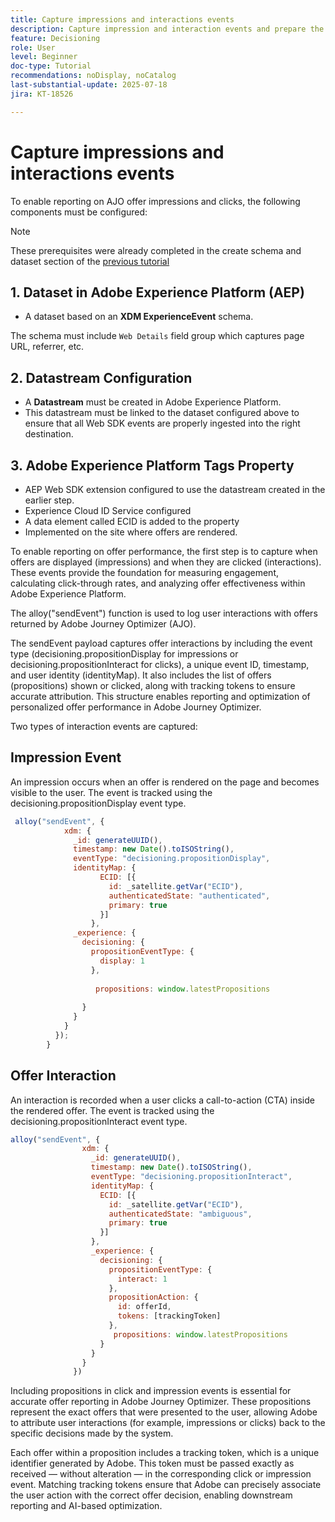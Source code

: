 ```yaml
---
title: Capture impressions and interactions events
description: Capture impression and interaction events and prepare the data for reporting within Journey Optimizer.
feature: Decisioning
role: User
level: Beginner
doc-type: Tutorial
recommendations: noDisplay, noCatalog
last-substantial-update: 2025-07-18
jira: KT-18526

---
```

# Capture impressions and interactions events

To enable reporting on AJO offer impressions and clicks, the following components must be configured:
>[!NOTE]
>
> These prerequisites were already completed in the create schema and dataset section of the [previous tutorial](https://experienceleague.adobe.com/en/docs/journey-optimizer-learn/personalizing-offers-with-real-time-weather-data/create-schema-and-dataset)

## 1. Dataset in Adobe Experience Platform (AEP)

- A dataset based on an **XDM ExperienceEvent** schema.

The schema must include `Web Details` field group which captures page URL, referrer, etc.
 
## 2. Datastream Configuration

- A **Datastream** must be created in Adobe Experience Platform.
- This datastream must be linked to the dataset configured above to ensure that all Web SDK events are properly ingested into the right destination.

## 3. Adobe Experience Platform Tags Property

- AEP Web SDK extension configured to use the datastream created in the earlier step.
- Experience Cloud ID Service configured
- A data element called ECID is added to the property
- Implemented on the site where offers are rendered.


To enable reporting on offer performance, the first step is to capture when offers are displayed (impressions) and when they are clicked (interactions). These events provide the foundation for measuring engagement, calculating click-through rates, and analyzing offer effectiveness within Adobe Experience Platform.

The alloy("sendEvent") function is used to log user interactions with offers returned by Adobe Journey Optimizer (AJO).

The sendEvent payload captures offer interactions by including the event type (decisioning.propositionDisplay for impressions or decisioning.propositionInteract for clicks), a unique event ID, timestamp, and user identity (identityMap). It also includes the list of offers (propositions) shown or clicked, along with tracking tokens to ensure accurate attribution. This structure enables reporting and optimization of personalized offer performance in Adobe Journey Optimizer.

Two types of interaction events are captured:

## Impression Event

An impression occurs when an offer is rendered on the page and becomes visible to the user. The event is tracked using the decisioning.propositionDisplay event type.


```javascript
 alloy("sendEvent", {
            xdm: {
              _id: generateUUID(),
              timestamp: new Date().toISOString(),
              eventType: "decisioning.propositionDisplay",
              identityMap: {
                    ECID: [{
                      id: _satellite.getVar("ECID"),
                      authenticatedState: "authenticated",
                      primary: true
                    }]
                  },
              _experience: {
                decisioning: {
                  propositionEventType: {
                    display: 1
                  },
                  
                   propositions: window.latestPropositions
                  
                }
              }
            }
          });
        }
```

## Offer Interaction

An interaction is recorded when a user clicks a call-to-action (CTA) inside the rendered offer. The event is tracked using the decisioning.propositionInteract event type.

```javascript
alloy("sendEvent", {
                xdm: {
                  _id: generateUUID(),
                  timestamp: new Date().toISOString(),
                  eventType: "decisioning.propositionInteract",
                  identityMap: {
                    ECID: [{
                      id: _satellite.getVar("ECID"),
                      authenticatedState: "ambiguous",
                      primary: true
                    }]
                  },
                  _experience: {
                    decisioning: {
                      propositionEventType: {
                        interact: 1
                      },
                      propositionAction: {
                        id: offerId,
                        tokens: [trackingToken]
                      },
                       propositions: window.latestPropositions
                    }
                  }
                }
              })
```

Including propositions in click and impression events is essential for accurate offer reporting in Adobe Journey Optimizer. These propositions represent the exact offers that were presented to the user, allowing Adobe to attribute user interactions (for example, impressions or clicks) back to the specific decisions made by the system.

Each offer within a proposition includes a tracking token, which is a unique identifier generated by Adobe. This token must be passed exactly as received — without alteration — in the corresponding click or impression event. Matching tracking tokens ensure that Adobe can precisely associate the user action with the correct offer decision, enabling downstream reporting and AI-based optimization.
